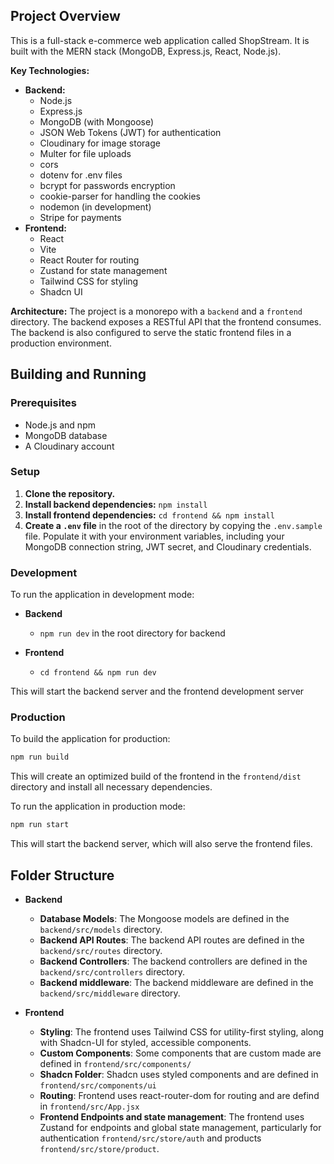 ## Project Overview

This is a full-stack e-commerce web application called ShopStream. It is built with the MERN stack (MongoDB, Express.js, React, Node.js).

**Key Technologies:**

- **Backend:**
  - Node.js
  - Express.js
  - MongoDB (with Mongoose)
  - JSON Web Tokens (JWT) for authentication
  - Cloudinary for image storage
  - Multer for file uploads
  - cors
  - dotenv for .env files
  - bcrypt for passwords encryption
  - cookie-parser for handling the cookies
  - nodemon (in development)
  - Stripe for payments
- **Frontend:**
  - React
  - Vite
  - React Router for routing
  - Zustand for state management
  - Tailwind CSS for styling
  - Shadcn UI

**Architecture:**
The project is a monorepo with a `backend` and a `frontend` directory. The backend exposes a RESTful API that the frontend consumes. The backend is also configured to serve the static frontend files in a production environment.

## Building and Running

### Prerequisites

- Node.js and npm
- MongoDB database
- A Cloudinary account

### Setup

1.  **Clone the repository.**
2.  **Install backend dependencies:**
    `npm install`
3.  **Install frontend dependencies:**
    `cd frontend && npm install`
4.  **Create a `.env` file** in the root of the directory by copying the `.env.sample` file. Populate it with your environment variables, including your MongoDB connection string, JWT secret, and Cloudinary credentials.

### Development

To run the application in development mode:

- **Backend**

  - `npm run dev` in the root directory for backend

- **Frontend**
  - `cd frontend && npm run dev`

This will start the backend server and the frontend development server

### Production

To build the application for production:

```bash
npm run build
```

This will create an optimized build of the frontend in the `frontend/dist` directory and install all necessary dependencies.

To run the application in production mode:

```bash
npm run start
```

This will start the backend server, which will also serve the frontend files.

## Folder Structure

- **Backend**

  - **Database Models**: The Mongoose models are defined in the `backend/src/models` directory.
  - **Backend API Routes**: The backend API routes are defined in the `backend/src/routes` directory.
  - **Backend Controllers**: The backend controllers are defined in the `backend/src/controllers` directory.
  - **Backend middleware**: The backend middleware are defined in the `backend/src/middleware` directory.

- **Frontend**

  - **Styling**: The frontend uses Tailwind CSS for utility-first styling, along with Shadcn-UI for styled, accessible components.
  - **Custom Components**: Some components that are custom made are defined in `frontend/src/components/`
  - **Shadcn Folder**: Shadcn uses styled components and are defined in `frontend/src/components/ui`
  - **Routing**: Frontend uses react-router-dom for routing and are defind in `frontend/src/App.jsx`
  - **Frontend Endpoints and state management**: The frontend uses Zustand for endpoints and global state management, particularly for authentication `frontend/src/store/auth` and products `frontend/src/store/product`.
